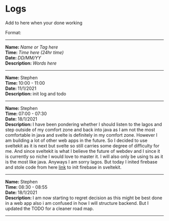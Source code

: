 # Logs

Add to here when your done working

Format:

<hr>
<strong>Name: </strong><em>Name or Tag here</em> 
<br>
<strong>Time: </strong>  <em>Time here (24hr time)</em> 
<br>
<strong>Date: </strong>  <em>DD/MM/YY</em> 
<br>
<strong>Description: </strong> <em>Words here</em>

<hr>

<strong>Name: </strong> Stephen
<br>
<strong>Time: </strong> 10:00 - 11:00
<br>
<strong>Date: </strong> 11/1/2021
<br>
<strong>Description: </strong> init log and todo

<hr>

<strong>Name: </strong> Stephen
<br>
<strong>Time: </strong> 07:00 - 07:30
<br>
<strong>Date: </strong> 18/1/2021
<br>
<strong>Description: </strong> I have been pondering whether I should listen to the lagos and step outside of my comfort zone and back into java as I am not the most comfortable in java and svelte is definitely in my comfort zone. However I am building a lot of other web apps in the future. So I decided to use sveltekit as it is next but svelte so still carries some degree of difficulty for me. And since sveltekit is what I believe the future of webdev and I since it is currently so niche I would love to master it. I will also only be using ts as it is the most like java. Anyways I am sorry lagos. But today I inited firebase and stole code from here [link](https://github.com/CaptainCodeman/sveltekit-example) to init firebase in sveltekit.

<hr>

<strong>Name: </strong> Stephen
<br>
<strong>Time: </strong> 08:30 - 08:55
<br>
<strong>Date: </strong> 18/1/2021
<br>
<strong>Description: </strong> I am now starting to regret decision as this might be best done in a web app also i am confused in how I will structure backend. But I updated the TODO for a cleaner road map.

<hr>
